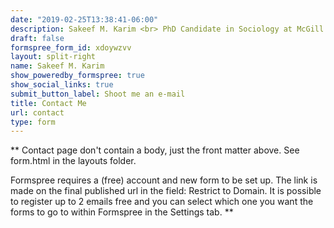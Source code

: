 ```yaml
---
date: "2019-02-25T13:38:41-06:00"
description: Sakeef M. Karim <br> PhD Candidate in Sociology at McGill University.
draft: false
formspree_form_id: xdoywzvv
layout: split-right
name: Sakeef M. Karim
show_poweredby_formspree: true
show_social_links: true
submit_button_label: Shoot me an e-mail
title: Contact Me
url: contact
type: form
---
```


** Contact page don't contain a body, just the front matter above.
See form.html in the layouts folder.

Formspree requires a (free) account and new form to be set up. The link is made on the final published url in the field: Restrict to Domain. It is possible to register up to 2 emails free and you can select which one you want the forms to go to within Formspree in the Settings tab.
**
